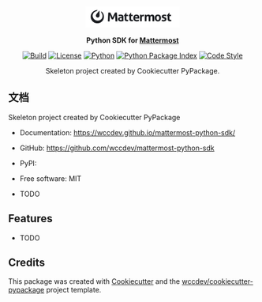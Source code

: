 <p align="center">
    <a href="https://mattermost.com/">
    <img src="https://raw.githubusercontent.com/wccdev/mattermost-python-sdk/master/.github/assets/logo.svg" height="43" width="190" margin="50" alt="Python SDK For Mattermost">
    </a>
</p>
<p align="center">
    <strong>
    Python SDK for
    <a href="https://mattermost.com/">Mattermost</a>
    </strong>
</p>
<p align="center">
    <a href="https://github.com/wccdev/mattermost-python-sdk/actions/workflows/ci.yml"><img
        src="https://github.com/wccdev/mattermost-python-sdk/actions/workflows/ci.yml/badge.svg"
        alt="Build"
        /></a>
    <a href="https://github.com/wccdev/mattermost-python-sdk/blob/main/LICENSE"><img
        src="https://img.shields.io/github/license/wccdev/mattermost-python-sdk"
        alt="License"
        /></a>
    <a href="https://pypi.org/project/mattermost-python-sdk/"><img
        src="https://img.shields.io/pypi/pyversions/mattermost-python-sdk.svg"
        alt="Python"
        /></a>
    <a href="https://pypi.org/project/mattermost-python-sdk/"><img
        src="https://img.shields.io/pypi/v/mattermost-python-sdk.svg"
        alt="Python Package Index"
        /></a>
    <a href="https://github.com/psf/black"><img
        src="https://img.shields.io/badge/code%20style-black-000000.svg"
        alt="Code Style"
        /></a>
</p>
<p align="center">
    Skeleton project created by Cookiecutter PyPackage.
</p>
<h2></h2>

## 文档
Skeleton project created by Cookiecutter PyPackage


* Documentation: <https://wccdev.github.io/mattermost-python-sdk/>
* GitHub: <https://github.com/wccdev/mattermost-python-sdk>
* PyPI: <xx>
* Free software: MIT

* TODO


## Features

* TODO

## Credits

This package was created with [Cookiecutter](https://github.com/audreyr/cookiecutter) and the [wccdev/cookiecutter-pypackage](https://github.com/wccdev/cookiecutter-pypackage) project template.

